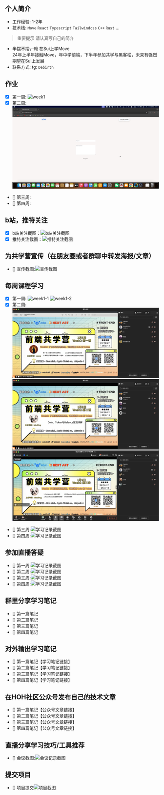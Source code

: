 ## 个人简介
- 工作经验: 1-2年
- 技术栈: `Move` `React` `Typescript` `Tailwindcss` `C++` `Rust` ...
> 重要提示 请认真写自己的简介
- ~~半摆不摆，赖~~ 在Sui上学Move<br>
  24年上半年接触Move，年中学前端，下半年参加共学与黑客松，未来有强烈期望在Sui上发展
- 联系方式: tg: `Debirth`



## 作业
- [x] 第一周: ![week1](./images/week1.gif)
- [x] 第二周: ![week2](./images/week2.gif)
- [] 第三周:
- [] 第四周:



## b站，推特关注

- [x] b站关注截图：![b站关注截图](./images/bilibili.png)
- [x] 推特关注截图：![推特关注截图](./images/X.png)

## 为共学营宣传（在朋友圈或者群聊中转发海报/文章）

- [] 宣传截图:![宣传截图](./images/你的图片地址)

## 每周课程学习

- [x] 第一周:
![week1-1](./images/week1-1.png)
![week1-2](./images/week1-2.png)
- [x] 第二周:
![week2-1](./images/week2-1.png)
![week2-2](./images/week2-2.png)
![week2-3](./images/week2-3.png)
- [] 第三周:![学习记录截图](./images/你的图片地址)
- [] 第四周:![学习记录截图](./images/你的图片地址)

## 参加直播答疑

- [] 第一周:![学习记录截图](./images/你的图片地址)
- [] 第二周:![学习记录截图](./images/你的图片地址)
- [] 第三周:![学习记录截图](./images/你的图片地址)
- [] 第四周:![学习记录截图](./images/你的图片地址)

## 群里分享学习笔记

- [] 第一篇笔记
- [] 第二篇笔记
- [] 第三篇笔记
- [] 第四篇笔记

## 对外输出学习笔记

- [] 第一篇笔记【学习笔记链接】
- [] 第二篇笔记【学习笔记链接】
- [] 第三篇笔记【学习笔记链接】
- [] 第四篇笔记【学习笔记链接】

## 在HOH社区公众号发布自己的技术文章

- [] 第一篇笔记【公众号文章链接】
- [] 第二篇笔记【公众号文章链接】
- [] 第三篇笔记【公众号文章链接】
- [] 第四篇笔记【公众号文章链接】

## 直播分享学习技巧/工具推荐

- [] 会议截图:![会议记录截图](./images/你的图片地址)

## 提交项目

- [] 项目提交![项目截图](./images/你的图片地址)


